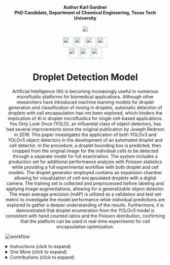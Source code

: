 <h4 align="center">Author Karl Gardner<br>PhD Candidate, Department of Chemical Engineering, Texas Tech University</h4>

<div align="center">
  <a href="https://www.depts.ttu.edu/che/research/li-lab/">
  <img src="https://user-images.githubusercontent.com/91646805/154190573-53e361f6-7c60-4062-b56b-7cbd11d39fc4.jpg"/></a><br><br>
  
  <a href="https://www.depts.ttu.edu/che/research/li-lab/">
  <img src="https://user-images.githubusercontent.com/91646805/156635015-0cdcb0bb-0482-4693-b096-04f2a78f6b8e.svg" height="32"/></a>
  
  <a href="https://vanapallilab.wixsite.com/microfluidics">
  <img src="https://user-images.githubusercontent.com/91646805/156635010-a1049d8a-a72e-4ed5-89ec-2ace11169d85.svg" height="32"/></a>
  
  <a href="https://www.depts.ttu.edu/che/">
  <img src="https://user-images.githubusercontent.com/91646805/156641068-be8f0336-89b5-43e9-aa64-39481ce37c94.svg" height="32"/></a>
  
  <a href="https://roboflow.com/">
  <img src="https://user-images.githubusercontent.com/91646805/156641388-c609a6aa-8fce-47f0-a111-abfde9c5da05.svg" height="32"/></a><br>
  
  <a href="https://colab.research.google.com/github/karl-gardner/droplet_detection/blob/master/yolov3.ipynb">
  <img src="https://user-images.githubusercontent.com/91646805/156640198-51f0ef4c-21c1-4d0f-aebd-861561dede95.svg" height="32"/></a>
  
  <a href="https://colab.research.google.com/github/karl-gardner/droplet_detection/blob/master/yolov5.ipynb">
  <img src="https://user-images.githubusercontent.com/91646805/156640073-0a7ad496-7691-4e1c-822c-b78f3e7d070b.svg" height="32"/></a>
  
  <a href="https://github.com/ultralytics">
  <img src="https://user-images.githubusercontent.com/91646805/156641066-fbc3635b-f373-4cb7-b141-9bcaad21beff.svg" height="32"/></a>


# Droplet Detection Model
Artificial Intelligence (AI) is becoming increasingly useful in numerous microfluidic platforms for biomedical applications. Although other researchers have introduced machine learning models for droplet generation and classification of mixing in droplets, automatic detection of droplets with cell encapsulation has not been explored, which hinders the implication of AI in droplet microfluidics for single cell-based applications.  You Only Look Once (YOLO), an influential class of object detectors, has had several improvements since the original publication by Joseph Redmon in 2016. This paper investigates the application of both YOLOv3 and YOLOv5 object detectors in the development of an automated droplet and cell detector. In the procedure, a droplet bounding box is predicted, then cropped from the original image for the individual cells to be detected through a separate model for full examination. The system includes a production set for additional performance analysis with Poisson statistics while providing a full experimental workflow with both droplet and cell models. The droplet generator employed contains an expansion chamber allowing for visualization of cell-encapsulated droplets with a digital camera. The training set is collected and preprocessed before labeling and applying image augmentations, allowing for a generalizable object detector. The mean average precision (mAP) is utilized as a validation and test set metric to investigate the model performance while individual predictions are explored to gather a deeper understanding of the results. Furthermore, it is demonstrated that droplet enumeration from the YOLOv3 model is consistent with hand counted ratios and the Poisson distribution, confirming that the platform can be used in real-time experiments for cell encapsulation optimization.
</div>

![workflow](https://user-images.githubusercontent.com/91646805/156113705-35f9fa1e-6913-4ecb-bc1b-c4979e2d7acf.jpg)

<details>
<summary>Instructions (click to expand)</summary>
<br>

1) First create a folder in your google drive account called droplet_classification (This step is important in order to keep the directories in check)
2) Use this link <a href="https://drive.google.com/drive/folders/1Oo68HSdU-jzcBAEr0yeRuzuSxoprEP_D?usp=sharing">
  <img src="https://user-images.githubusercontent.com/91646805/156700933-5cc77dba-5df1-40c0-94c8-7459abb6402b.svg" height="18"/></a> to access the shared google drive folder
3) At the top there will be a dropdown arrow after the folder location (Shared with me > data_files): click on this dropdown arrow
4) Click on the "Add shortcut to Drive" button then navigate to inside your droplet_classification folder and click the blue "Add Shortcut" button.  This will add a shortcut to the shared google drive folder in your droplet_classification folder.
5) Open the yolov3 colab notebook from the colab badge provided, then click "Save a copy in Drive" under File > Save a copy in Drive.  Do the same for the provided yolov5 colab notebook.
6) This will save the two notebooks in the "Colab Notebooks" folder in your google drive.  Move these two notebooks to the droplet_classification folder and rename them yolov3.ipynb and yolov5.ipynb respectively in order for the directories to be correct.  The final droplet_classification folder should look like this:<img width="720" alt="image" src="https://user-images.githubusercontent.com/91646805/148874654-890a5d94-f9e9-4273-bcd8-318df44feca4.png">

7) Find the droplet model dataset here: <a href="https://universe.roboflow.com/karl-gardner-kmk9u/pc3dropletdetection2/5">
  <img src="https://user-images.githubusercontent.com/91646805/156698861-29c0ae55-eff3-4bfe-9dcc-fe06e5a1c6cd.svg" height="18"/></a> and you will see two datasets (No_Augmentation and final_dataset).  Start with the final_dataset and click on "Download" in the upper right corner.  Then, click "Sign in with Github" and follow the prompts to allow roboflow to sign in with github.  Or you may create a different account with roboflow.  Then, the download link will bring you to a pop up that says Export.  For the "Format" click on the YOLO v5 PyTorch and "show download code" on the bottom.  You will then see a link that you can use to enter in the colab notebook.  The final page should look like this but with your own link under the red stripe: <img width="925" alt="image" src="https://user-images.githubusercontent.com/91646805/149068681-5d5529b4-7d6f-41f5-8710-98f04c780654.png"> Then copy this link into the section of both notebooks (yolov3.ipynb and yolov5.ipynb) that says "Curl droplet data from roboflow > Data with Augmentation for Training > [ROBOFLOW-API-KEY]": ![image](https://user-images.githubusercontent.com/91646805/151044698-1d03e6c8-7d2b-401c-b632-b00d1fbe6821.png)  Copy your download link inside of the double quaotations as in the red box in the image provided.

8) Repeat step 7 for the droplet dataset with no augmentations (No_Augmentation): ![image](https://user-images.githubusercontent.com/91646805/151045660-a4fb9e26-a108-4369-aba9-63be2bb9efc1.png)

9) Repeat steps 7 and 8 with the cell dataset <a href="https://universe.roboflow.com/karl-gardner-kmk9u/cropped_drops2/1">
  <img src="https://user-images.githubusercontent.com/91646805/156698862-6591ba12-a90f-4495-8736-cab83f5cd237.svg" height="18"/></a>  This dataset only needs to be copied into the yolov3.ipynb notebook since it is not used in the yolov5.ipynb notebook.
10) You can now use both notebooks to perform more testing or contribute to the project.  You can find the code written for many of the figures in the final paper: DOI Website
</details>

<details>
<summary>One More (click to expand)</summary><br>
Some information here
</details>

<details>
<summary>Contributions (click to expand)</summary><br>

 **Publication Authors:**<br>Karl Gardner, Md Mezbah Uddin, Linh Tran, Thanh Pham, Siva Vanapalli, and Wei Li<br><br>
 
 **Publication Acknowledgements:**<br>WL acknowledge support from National Science Foundation (CBET, Grant No. 1935792) and National Institute of Health (IMAT, Grant No. 1R21CA240185-01).
</details>

